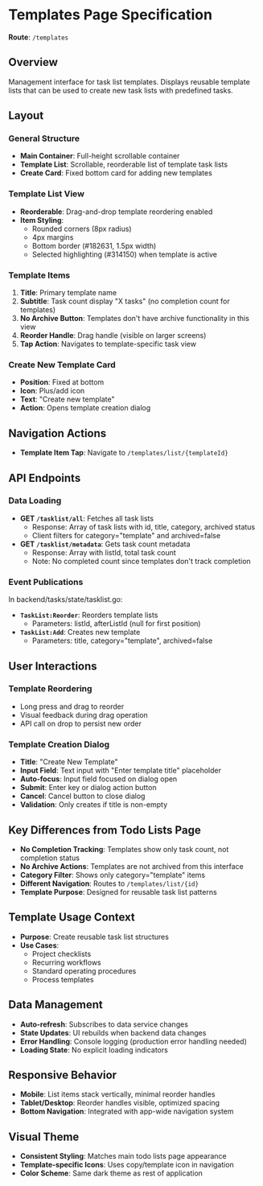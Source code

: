 # Templates Page Specification

**Route**: `/templates`

## Overview
Management interface for task list templates. Displays reusable template lists that can be used to create new task lists with predefined tasks.

## Layout

### General Structure
- **Main Container**: Full-height scrollable container
- **Template List**: Scrollable, reorderable list of template task lists
- **Create Card**: Fixed bottom card for adding new templates

### Template List View
- **Reorderable**: Drag-and-drop template reordering enabled
- **Item Styling**:
  - Rounded corners (8px radius)
  - 4px margins
  - Bottom border (#182631, 1.5px width)
  - Selected highlighting (#314150) when template is active

### Template Items
1. **Title**: Primary template name
2. **Subtitle**: Task count display "X tasks" (no completion count for templates)
3. **No Archive Button**: Templates don't have archive functionality in this view
4. **Reorder Handle**: Drag handle (visible on larger screens)
5. **Tap Action**: Navigates to template-specific task view

### Create New Template Card
- **Position**: Fixed at bottom
- **Icon**: Plus/add icon
- **Text**: "Create new template"
- **Action**: Opens template creation dialog

## Navigation Actions
- **Template Item Tap**: Navigate to `/templates/list/{templateId}`

## API Endpoints

### Data Loading
- **GET `/tasklist/all`**: Fetches all task lists
  - Response: Array of task lists with id, title, category, archived status
  - Client filters for category="template" and archived=false
- **GET `/tasklist/metadata`**: Gets task count metadata
  - Response: Array with listId, total task count
  - Note: No completed count since templates don't track completion

### Event Publications
In backend/tasks/state/tasklist.go:
- **`TaskList:Reorder`**: Reorders template lists
  - Parameters: listId, afterListId (null for first position)
- **`TaskList:Add`**: Creates new template
  - Parameters: title, category="template", archived=false

## User Interactions

### Template Reordering
- Long press and drag to reorder
- Visual feedback during drag operation
- API call on drop to persist new order

### Template Creation Dialog
- **Title**: "Create New Template"
- **Input Field**: Text input with "Enter template title" placeholder
- **Auto-focus**: Input field focused on dialog open
- **Submit**: Enter key or dialog action button
- **Cancel**: Cancel button to close dialog
- **Validation**: Only creates if title is non-empty

## Key Differences from Todo Lists Page
- **No Completion Tracking**: Templates show only task count, not completion status
- **No Archive Actions**: Templates are not archived from this interface
- **Category Filter**: Shows only category="template" items
- **Different Navigation**: Routes to `/templates/list/{id}`
- **Template Purpose**: Designed for reusable task list patterns

## Template Usage Context
- **Purpose**: Create reusable task list structures
- **Use Cases**:
  - Project checklists
  - Recurring workflows
  - Standard operating procedures
  - Process templates

## Data Management
- **Auto-refresh**: Subscribes to data service changes
- **State Updates**: UI rebuilds when backend data changes
- **Error Handling**: Console logging (production error handling needed)
- **Loading State**: No explicit loading indicators

## Responsive Behavior
- **Mobile**: List items stack vertically, minimal reorder handles
- **Tablet/Desktop**: Reorder handles visible, optimized spacing
- **Bottom Navigation**: Integrated with app-wide navigation system

## Visual Theme
- **Consistent Styling**: Matches main todo lists page appearance
- **Template-specific Icons**: Uses copy/template icon in navigation
- **Color Scheme**: Same dark theme as rest of application
